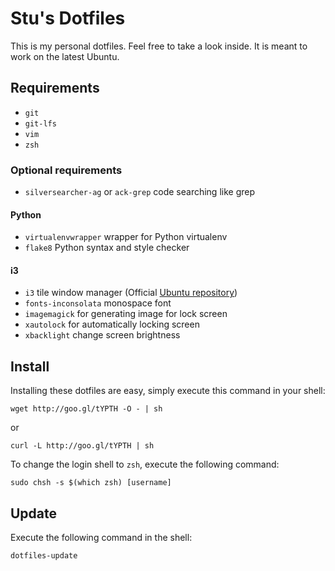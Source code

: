 # Stu's Dotfiles
This is my personal dotfiles. Feel free to take a look inside. It is meant to
work on the latest Ubuntu.

## Requirements
 * `git`
 * `git-lfs`
 * `vim`
 * `zsh`

### Optional requirements
 * `silversearcher-ag` or `ack-grep` code searching like grep

#### Python
 * `virtualenvwrapper` wrapper for Python virtualenv
 * `flake8` Python syntax and style checker

#### i3
 * `i3` tile window manager (Official [Ubuntu repository](https://i3wm.org/docs/repositories.html#_ubuntu_repository))
 * `fonts-inconsolata` monospace font
 * `imagemagick` for generating image for lock screen
 * `xautolock` for automatically locking screen
 * `xbacklight` change screen brightness

## Install
Installing these dotfiles are easy, simply execute this command
in your shell:

    wget http://goo.gl/tYPTH -O - | sh
or

    curl -L http://goo.gl/tYPTH | sh

To change the login shell to `zsh`, execute the following command:

    sudo chsh -s $(which zsh) [username]

## Update
Execute the following command in the shell:

    dotfiles-update
